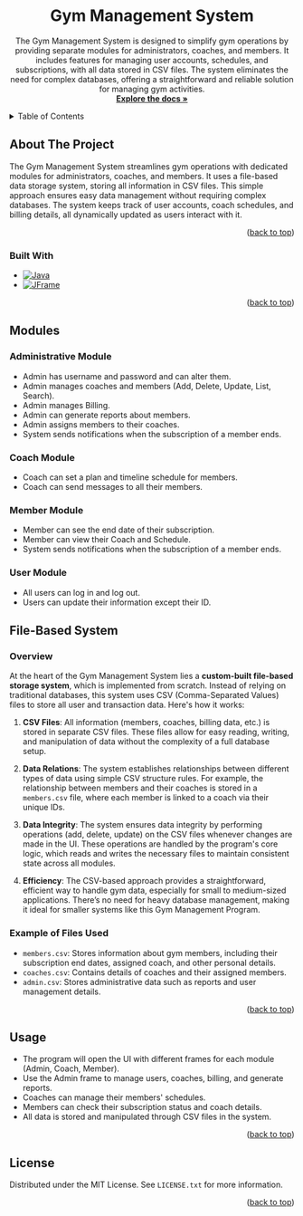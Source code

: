 <a id="readme-top"></a>
<!-- PROJECT LOGO -->
<div align="center">
  <a href="https://github.com/marwan-salem18/Gym-management">
  </a>
<h1 align="center">Gym Management System</h1>
  <p align="center">
    The Gym Management System is designed to simplify gym operations by providing separate modules for administrators, coaches, and members. It includes features for managing user accounts, schedules, and subscriptions, with all data stored in CSV files. The system eliminates the need for complex databases, offering a straightforward and reliable solution for managing gym activities.
    <br />
    <a href="https://github.com/marwan-salem18/Gym-management"><strong>Explore the docs »</strong></a>
  </p>
</div>

<!-- TABLE OF CONTENTS -->
<details>
  <summary>Table of Contents</summary>
  <ol>
    <li>
      <a href="#about-the-project">About The Project</a>
      <ul>
        <li><a href="#built-with">Built With</a></li>
      </ul>
    </li>
    <li>
      <a href="#modules">Modules</a>
      <ul>
        <li><a href="#administrative-module">Administrative Module</a></li>
        <li><a href="#coach-module">Coach Module</a></li>
        <li><a href="#member-module">Member Module</a></li>
        <li><a href="#user-module">User Module</a></li>
      </ul>
    </li>
    <li><a href="#file-based-system">File-Based System</a></li>
    <li><a href="#usage">Usage</a></li>
    <li><a href="#license">License</a></li>
    <li><a href="#acknowledgments">Acknowledgments</a></li>
  </ol>
</details>

<!-- ABOUT THE PROJECT -->
<a id="about-the-project"></a>
## About The Project

The Gym Management System streamlines gym operations with dedicated modules for administrators, coaches, and members. It uses a file-based data storage system, storing all information in CSV files. This simple approach ensures easy data management without requiring complex databases. The system keeps track of user accounts, coach schedules, and billing details, all dynamically updated as users interact with it.

<p align="right">(<a href="#readme-top">back to top</a>)</p>

### Built With

* [![Java][Java]][Java-url]
* [![JFrame][JFrame]][JFrame-url]

<p align="right">(<a href="#readme-top">back to top</a>)</p>

## Modules

### Administrative Module
* Admin has username and password and can alter them.
* Admin manages coaches and members (Add, Delete, Update, List, Search).
* Admin manages Billing.
* Admin can generate reports about members.
* Admin assigns members to their coaches.
* System sends notifications when the subscription of a member ends.

### Coach Module
* Coach can set a plan and timeline schedule for members.
* Coach can send messages to all their members.

### Member Module
* Member can see the end date of their subscription.
* Member can view their Coach and Schedule.
* System sends notifications when the subscription of a member ends.

### User Module
* All users can log in and log out.
* Users can update their information except their ID.

## File-Based System

### Overview

At the heart of the Gym Management System lies a **custom-built file-based storage system**, which is implemented from scratch. Instead of relying on traditional databases, this system uses CSV (Comma-Separated Values) files to store all user and transaction data. Here's how it works:

1. **CSV Files**: All information (members, coaches, billing data, etc.) is stored in separate CSV files. These files allow for easy reading, writing, and manipulation of data without the complexity of a full database setup.

2. **Data Relations**: The system establishes relationships between different types of data using simple CSV structure rules. For example, the relationship between members and their coaches is stored in a `members.csv` file, where each member is linked to a coach via their unique IDs.

3. **Data Integrity**: The system ensures data integrity by performing operations (add, delete, update) on the CSV files whenever changes are made in the UI. These operations are handled by the program's core logic, which reads and writes the necessary files to maintain consistent state across all modules.

4. **Efficiency**: The CSV-based approach provides a straightforward, efficient way to handle gym data, especially for small to medium-sized applications. There’s no need for heavy database management, making it ideal for smaller systems like this Gym Management Program.

### Example of Files Used

* `members.csv`: Stores information about gym members, including their subscription end dates, assigned coach, and other personal details.
* `coaches.csv`: Contains details of coaches and their assigned members.
* `admin.csv`: Stores administrative data such as reports and user management details.

<p align="right">(<a href="#readme-top">back to top</a>)</p>

<!-- USAGE EXAMPLES -->
<a id="usage"></a>
## Usage

* The program will open the UI with different frames for each module (Admin, Coach, Member).
* Use the Admin frame to manage users, coaches, billing, and generate reports.
* Coaches can manage their members' schedules.
* Members can check their subscription status and coach details.
* All data is stored and manipulated through CSV files in the system.

<p align="right">(<a href="#readme-top">back to top</a>)</p>

<!-- LICENSE -->
<a id="license"></a>
## License

Distributed under the MIT License. See `LICENSE.txt` for more information.

<p align="right">(<a href="#readme-top">back to top</a>)</p>


[Java]: https://img.shields.io/badge/Java-007396?style=for-the-badge&logo=java&logoColor=white
[Java-url]: https://www.java.com
[JFrame]: https://img.shields.io/badge/JFrame-007396?style=for-the-badge&logo=java&logoColor=white
[JFrame-url]: https://docs.oracle.com/javase/tutorial/uiswing/